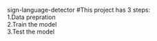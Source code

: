 sign-language-detector
#This project has 3 steps:</br>
1.Data prepration</br>
2.Train the model</br>
3.Test the model</br>
